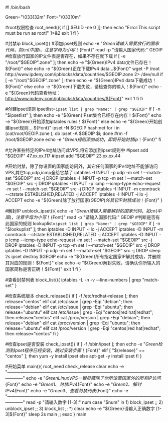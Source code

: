 #! /bin/bash

Green="\033[32m"
Font="\033[0m"

#root权限检查
root_need(){
    if [[ $EUID -ne 0 ]]; then
        echo "Error:This script must be run as root!" 1>&2
        exit 1
    fi
}

#封禁ip
block_ipset(){
#添加ipset规则
echo -e "${Green}请输入需要放行的国家代码，如cn(中国)，注意字母为小写！${Font}"
read -p "请输入国家代码:" GEOIP
#检查放行国家的IP文件表是否存在，如果不存在就下载
if [ -e "/root/"$GEOIP".zone" ];
then
  echo -e "${Green}IPv4 data文件已存在！${Font}"
else
  echo -e "${Green}正在下载IPv4 data...${Font}"
  wget -P /root http://www.ipdeny.com/ipblocks/data/countries/$GEOIP.zone 2> /dev/null
  if [ -e "/root/"$GEOIP".zone" ];
  then
    echo -e "${Green}IPv4 data下载成功！${Font}"
  else
    echo -e "${Green}下载失败，请检查你的输入！${Font}"
    echo -e "${Green}代码查看地址：http://www.ipdeny.com/ipblocks/data/countries/${Font}"
    exit 1
  fi
fi

#创建ipset规则
ipsetlist=`ipset list | grep "Name:" | grep "$GEOIP"`
if [ -n "$ipsetlist" ]; 
then
  echo -e "${Green}IPset集合已经存在内存！${Font}"
  echo -e "${Green}开始添加iptables rules！${Font}"  
else
  echo -e "${Green}开始创建ipset规则....${Font}"
  ipset -N $GEOIP hash:net
  for i in $(cat /root/$GEOIP.zone ); do ipset -A $GEOIP $i; done
  #rm -f /root/$GEOIP.zone
  echo -e "${Green}规则添加成功，即将开始封禁ip！${Font}"
fi

#允许某些特定的IPv4地址访问此VPS,将它添加到ipset规则中
#ipset add "$GEOIP" 47.xx.xx.117
#ipset add "$GEOIP" 23.xx.xx.44

#开始封禁，除了你设置的国家能访问外，其它任何国家的IPv4地址不能够访问VPS,其它tcp,udp,icmp全给它禁了
iptables -I INPUT -p udp -m set ! --match-set "$GEOIP" src -j DROP
iptables -I INPUT -p tcp -m set ! --match-set "$GEOIP" src -j DROP
iptables -I INPUT -p icmp --icmp-type echo-request -m set ! --match-set "$GEOIP" src -j DROP
iptables -I INPUT -m conntrack --ctstate ESTABLISHED,RELATED -j ACCEPT
iptables -I INPUT -i lo -j ACCEPT
echo -e "${Green}除了放行国家($GEOIP)外其它IP封禁成功！${Font}"
}

#解封IP
unblock_ipset(){
echo -e "${Green}请输入需要解封的国家代码，如cn(中国)，注意字母为小写！${Font}"
read -p "请输入国家代码:" GEOIP
#判断是否有此国家的规则
lookuplist=`ipset list | grep "Name:" | grep "$GEOIP"`
    if [ -n "$lookuplist" ]; then
        iptables -D INPUT -i lo -j ACCEPT
        iptables -D INPUT -m conntrack --ctstate ESTABLISHED,RELATED -j ACCEPT
        iptables -D INPUT -p icmp --icmp-type echo-request -m set ! --match-set "$GEOIP" src -j DROP
        iptables -D INPUT -p tcp -m set ! --match-set "$GEOIP" src -j DROP
        iptables -D INPUT -p udp -m set ! --match-set "$GEOIP" src -j DROP
	sleep 2s
	ipset destroy $GEOIP
	echo -e "${Green}所有指定国家IP解封成功，并删除其对应的规则！${Font}"
    else
	echo -e "${Green}解封失败，请确认你所输入的国家简称是否正确！${Font}"
	exit 1
    fi
}

#查看封禁列表
block_list(){
	iptables -L -n -v --line-numbers | grep "match-set"
}

#检查系统版本
check_release(){
    if [ -f /etc/redhat-release ]; then
        release="centos"
    elif cat /etc/issue | grep -Eqi "debian"; then
        release="debian"
    elif cat /etc/issue | grep -Eqi "ubuntu"; then
        release="ubuntu"
    elif cat /etc/issue | grep -Eqi "centos|red hat|redhat"; then
        release="centos"
    elif cat /proc/version | grep -Eqi "debian"; then
        release="debian"
    elif cat /proc/version | grep -Eqi "ubuntu"; then
        release="ubuntu"
    elif cat /proc/version | grep -Eqi "centos|red hat|redhat"; then
        release="centos"
    fi
}

#检查ipset是否安装
check_ipset(){
    if [ -f /sbin/ipset ]; then
        echo -e "${Green}检测到ipset程序已经安装，跳过安装步骤！${Font}"
    elif [ "${release}" == "centos" ]; then
        yum -y install ipset
    else
        apt-get -y install ipset
    fi
}

#开始菜单
main(){
root_need
check_release
clear
echo -e "———————————————————————————————————————"
echo -e "${Green}Linux VPS一键屏蔽除了你所设置国家外的所有IP访问${Font}"
echo -e "${Green}1、封禁IPv4${Font}"
echo -e "${Green}2、解封IPv4${Font}"
echo -e "${Green}3、查看封禁列表${Font}"
echo -e "———————————————————————————————————————"
read -p "请输入数字 [1-3]:" num
case "$num" in
    1)
    block_ipset
    ;;
    2)
    unblock_ipset
    ;;
    3)
    block_list
    ;;
    *)
    clear
    echo -e "${Green}请输入正确数字 [1-3]${Font}"
    sleep 2s
    main
    ;;
    esac
}
main
